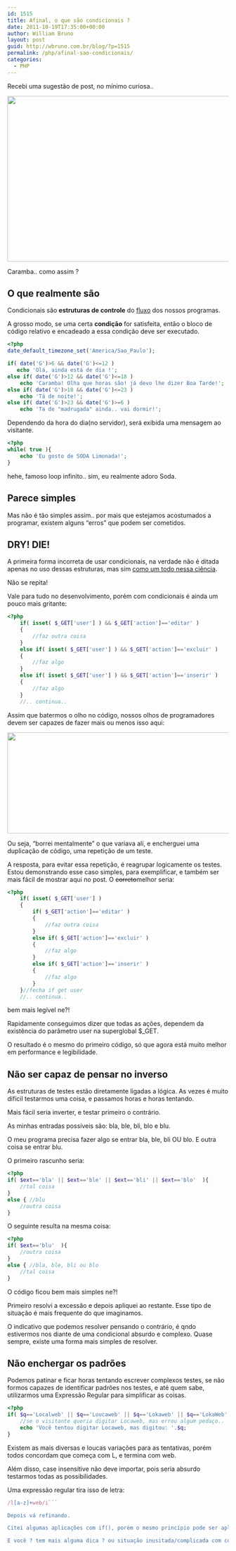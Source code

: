 ```yaml
---
id: 1515
title: Afinal, o que são condicionais ?
date: 2011-10-19T17:35:00+00:00
author: William Bruno
layout: post
guid: http://wbruno.com.br/blog/?p=1515
permalink: /php/afinal-sao-condicionais/
categories:
  - PHP
---
```

Recebi uma sugestão de post, no mínimo curiosa..

[<img src="/wp-content/uploads/2011/10/Screen-shot-2011-10-19-at-3.56.26-PM.png" alt="" title="Screen shot 2011-10-19 at 3.56.26 PM" width="573" height="377" class="aligncenter size-full wp-image-1516" srcset="/wp-content/uploads/2011/10/Screen-shot-2011-10-19-at-3.56.26-PM.png 573w, /wp-content/uploads/2011/10/Screen-shot-2011-10-19-at-3.56.26-PM-300x197.png 300w" sizes="(max-width: 573px) 100vw, 573px" />](/wp-content/uploads/2011/10/Screen-shot-2011-10-19-at-3.56.26-PM.png)

Caramba.. como assim ?

<!--more-->

## O que realmente são

Condicionais são **estruturas de controle** do <u>fluxo</u> dos nossos programas.

A grosso modo, se uma certa **condição** for satisfeita, então o bloco de código relativo e encadeado a essa condição deve ser executado.

``` php
<?php
date_default_timezone_set('America/Sao_Paulo');

if( date('G')>6 && date('G')<=12 )
   echo 'Olá, ainda está de dia !';
else if( date('G')>12 && date('G')<=18 )
    echo 'Caramba! Olha que horas são! já devo lhe dizer Boa Tarde!';
else if( date('G')>18 && date('G')<=23 )
    echo 'Tá de noite!';
else if( date('G')>23 && date('G')>=6 )
    echo 'Ta de "madrugada" ainda.. vai dormir!';
```

Dependendo da hora do dia(no servidor), será exibida uma mensagem ao visitante.

``` php
<?php
while( true ){
    echo 'Eu gosto de SODA Limonada!';
}
```

hehe, famoso loop infinito.. sim, eu realmente adoro Soda.

## Parece simples

Mas não é tão simples assim.. por mais que estejamos acostumados a programar, existem alguns &#8220;erros&#8221; que podem ser cometidos.

## DRY! DIE!

A primeira forma incorreta de usar condicionais, na verdade não é ditada apenas no uso dessas estruturas, mas sim <a href="http://wbruno.com.br/2011/08/18/boas-praticas-de-programacao-filosofias-de-desenvolvimento/" target="_blank">como um todo nessa ciência</a>.

Não se repita!

Vale para tudo no desenvolvimento, porém com condicionais é ainda um pouco mais gritante:

``` php
<?php
    if( isset( $_GET['user'] ) && $_GET['action']=='editar' )
    {
        //faz outra coisa
    }
    else if( isset( $_GET['user'] ) && $_GET['action']=='excluir' )
    {
        //faz algo
    }
    else if( isset( $_GET['user'] ) && $_GET['action']=='inserir' )
    {
        //faz algo
    }
    //.. continua..
```

Assim que batermos o olho no código, nossos olhos de programadores devem ser capazes de fazer mais ou menos isso aqui:

[<img src="/wp-content/uploads/2011/10/Screen-shot-2011-10-19-at-4.35.43-PM.jpg" alt="" title="Screen-shot-2011-10-19-at-4.35.43-PM" width="624" height="230" class="aligncenter size-full wp-image-1531" srcset="/wp-content/uploads/2011/10/Screen-shot-2011-10-19-at-4.35.43-PM.jpg 624w, /wp-content/uploads/2011/10/Screen-shot-2011-10-19-at-4.35.43-PM-300x110.jpg 300w" sizes="(max-width: 624px) 100vw, 624px" />](/wp-content/uploads/2011/10/Screen-shot-2011-10-19-at-4.35.43-PM.jpg)

Ou seja, &#8220;borrei mentalmente&#8221; o que variava alí, e encherguei uma duplicação de código, uma repetição de um teste.

A resposta, para evitar essa repetição, é reagrupar logicamente os testes. Estou demonstrando esse caso simples, para exemplificar, e também ser mais fácil de mostrar aqui no post. O <del datetime="2011-10-19T18:44:03+00:00">correto</del>melhor seria:

``` php
<?php
    if( isset( $_GET['user'] )
    {
        if( $_GET['action']=='editar' )
        {
            //faz outra coisa
        }
        else if( $_GET['action']=='excluir' )
        {
            //faz algo
        }
        else if( $_GET['action']=='inserir' )
        {
            //faz algo
        }
    }//fecha if get user
    //.. continua..
```

bem mais legível ne?!

Rapidamente conseguimos dizer que todas as ações, dependem da existência do parâmetro user na superglobal $_GET.

O resultado é o mesmo do primeiro código, só que agora está muito melhor em performance e legibilidade.

## Não ser capaz de pensar no inverso

As estruturas de testes estão diretamente ligadas a lógica. As vezes é muito difícil testarmos uma coisa, e passamos horas e horas tentando.

Mais fácil seria inverter, e testar primeiro o contrário.

As minhas entradas possíveis são: bla, ble, bli, blo e blu.

O meu programa precisa fazer algo se entrar bla, ble, bli OU blo. E outra coisa se entrar blu.

O primeiro rascunho seria:

``` php
<?php
if( $ext=='bla' || $ext=='ble' || $ext=='bli' || $ext=='blo'  ){
    //tal coisa
}
else { //blu
    //outra coisa
}
```

O seguinte resulta na mesma coisa:

``` php
<?php
if( $ext=='blu'  ){
    //outra coisa
}
else { //bla, ble, bli ou blo
    //tal coisa
}
```

O código ficou bem mais simples ne?!

Primeiro resolvi a excessão e depois apliquei ao restante. Esse tipo de situação é mais frequente do que imaginamos.

O indicativo que podemos resolver pensando o contrário, é qndo estivermos nos diante de uma condicional absurdo e complexo. Quase sempre, existe uma forma mais simples de resolver.

## Não enchergar os padrões

Podemos patinar e ficar horas tentando escrever complexos testes, se não formos capazes de identificar padrões nos testes, e até quem sabe, utilizarmos uma Expressão Regular para simplificar as coisas.

``` php
<?php
if( $q=='Localweb' || $q=='Loucaweb' || $q=='Lokaweb' || $q=='LokaWeb' ){
    //se o visitante queria digitar Locaweb, mas errou algum pedaço..
    echo 'Você tentou digitar Locaweb, mas digitou: '.$q;
}
```

Existem as mais diversas e loucas variações para as tentativas, porém todos concordam que começa com L, e termina com web.

Além disso, case insensitive não deve importar, pois seria absurdo testarmos todas as possibilidades.

Uma expressão regular tira isso de letra:

``` js
/l[a-z]+web/i```

Depois vá refinando.

Citei algumas aplicações com if(), porém o mesmo princípio pode ser aplicado a switch case(prefira esse do que uma cadeia de if/elses), while()&#8230; enfim, essas estruturas condicionais que testam algo, para então fazer tal coisa.

E você ? tem mais alguma dica ? ou situação inusitada/complicada com condicionais ?
